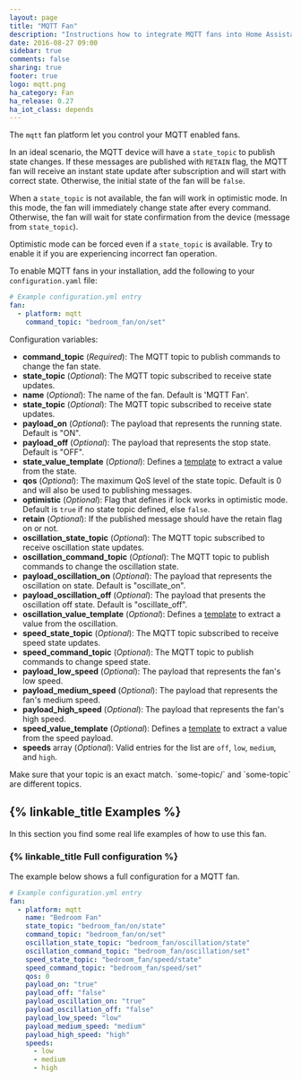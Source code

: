 ```yaml
---
layout: page
title: "MQTT Fan"
description: "Instructions how to integrate MQTT fans into Home Assistant."
date: 2016-08-27 09:00
sidebar: true
comments: false
sharing: true
footer: true
logo: mqtt.png
ha_category: Fan
ha_release: 0.27
ha_iot_class: depends
---
```


The `mqtt` fan platform let you control your MQTT enabled fans.

In an ideal scenario, the MQTT device will have a `state_topic` to publish state changes. If these messages are published with `RETAIN` flag, the MQTT fan will receive an instant state update after subscription and will start with correct state. Otherwise, the initial state of the fan will be `false`.

When a `state_topic` is not available, the fan will work in optimistic mode. In this mode, the fan will immediately change state after every command. Otherwise, the fan will wait for state confirmation from the device (message from `state_topic`).

Optimistic mode can be forced even if a `state_topic` is available. Try to enable it if you are experiencing incorrect fan operation.

To enable MQTT fans in your installation, add the following to your `configuration.yaml` file:

```yaml
# Example configuration.yml entry
fan:
  - platform: mqtt
    command_topic: "bedroom_fan/on/set"
```

Configuration variables:

- **command_topic** (*Required*): The MQTT topic to publish commands to change the fan state.
- **state_topic** (*Optional*): The MQTT topic subscribed to receive state updates.
- **name** (*Optional*): The name of the fan. Default is 'MQTT Fan'.
- **state_topic** (*Optional*): The MQTT topic subscribed to receive state updates.
- **payload_on** (*Optional*): The payload that represents the running state. Default is "ON".
- **payload_off** (*Optional*): The payload that represents the stop state. Default is "OFF".
- **state_value_template** (*Optional*): Defines a [template](/docs/configuration/templating/#processing-incoming-data) to extract a value from the state.
- **qos** (*Optional*): The maximum QoS level of the state topic. Default is 0 and will also be used to publishing messages.
- **optimistic** (*Optional*): Flag that defines if lock works in optimistic mode. Default is `true` if no state topic defined, else `false`.
- **retain** (*Optional*): If the published message should have the retain flag on or not.
- **oscillation_state_topic** (*Optional*): The MQTT topic subscribed to receive oscillation state updates.
- **oscillation_command_topic** (*Optional*): The MQTT topic to publish commands to change the oscillation state.
- **payload_oscillation_on** (*Optional*): The payload that represents the oscillation on state. Default is "oscillate_on".
- **payload_oscillation_off** (*Optional*): The payload that presents the oscillation off state. Default is "oscillate_off".
- **oscillation_value_template** (*Optional*): Defines a [template](/docs/configuration/templating/#processing-incoming-data) to extract a value from the oscillation.
- **speed_state_topic** (*Optional*): The MQTT topic subscribed to receive speed state updates.
- **speed_command_topic** (*Optional*): The MQTT topic to publish commands to change speed state.
- **payload_low_speed** (*Optional*): The payload that represents the fan's low speed.
- **payload_medium_speed** (*Optional*): The payload that represents the fan's medium speed.
- **payload_high_speed** (*Optional*): The payload that represents the fan's high speed.
- **speed_value_template** (*Optional*): Defines a [template](/docs/configuration/templating/#processing-incoming-data) to extract a value from the speed payload.
- **speeds** array (*Optional*): Valid entries for the list are `off`, `low`, `medium`, and `high`.

<p class='note warning'>
Make sure that your topic is an exact match. `some-topic/` and `some-topic` are different topics.
</p>

## {% linkable_title Examples %}

In this section you find some real life examples of how to use this fan.

### {% linkable_title Full configuration %}

The example below shows a full configuration for a MQTT fan.

```yaml
# Example configuration.yml entry
fan:
  - platform: mqtt
    name: "Bedroom Fan"
    state_topic: "bedroom_fan/on/state"
    command_topic: "bedroom_fan/on/set"
    oscillation_state_topic: "bedroom_fan/oscillation/state"
    oscillation_command_topic: "bedroom_fan/oscillation/set"
    speed_state_topic: "bedroom_fan/speed/state"
    speed_command_topic: "bedroom_fan/speed/set"
    qos: 0
    payload_on: "true"
    payload_off: "false"
    payload_oscillation_on: "true"
    payload_oscillation_off: "false"
    payload_low_speed: "low"
    payload_medium_speed: "medium"
    payload_high_speed: "high"
    speeds:
      - low
      - medium
      - high
```
